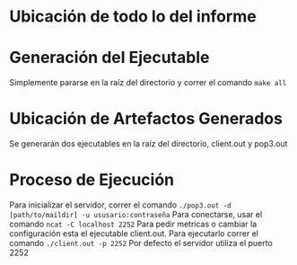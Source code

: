 # Ubicación de todo lo del informe
# Generación del Ejecutable
Simplemente pararse en la raíz del directorio y correr el comando
    ```make all```
# Ubicación de Artefactos Generados
Se generarán dos ejecutables en la raíz del directorio, client.out y pop3.out
# Proceso de Ejecución
Para inicializar el servidor, correr el comando
    ```./pop3.out -d [path/to/maildir] -u ususario:contraseña```
Para conectarse, usar el comando
    ```ncat -C localhost 2252```
Para pedir metricas o cambiar la configuración esta el ejecutable client.out. Para ejecutarlo correr el comando
    ```./client.out -p 2252```
Por defecto el servidor utiliza el puerto 2252